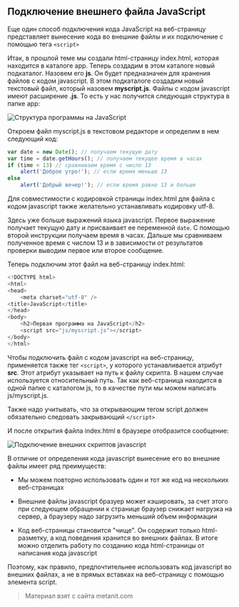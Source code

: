 ## Подключение внешнего файла JavaScript

Еще один способ подключения кода JavaScript на веб-страницу представляет вынесение кода во внешние файлы и их подключение с помощью тега `<script>`

Итак, в прошлой теме мы создали html-страницу index.html, которая находится в каталоге app. Теперь создадим в этом каталоге новый подкаталог. Назовем его **js**. Он будет предназначен для хранения файлов с кодом javascript. В этом подкаталоге создадим новый текстовый файл, который назовем **myscript.js**. Файлы с кодом javascript имеют расширение **.js**. То есть у нас получится следующая структура в папке app:

![Структура программы на JavaScript](https://metanit.com/web/javascript/pics/1.3.png)

Откроем файл myscript.js в текстовом редакторе и определим в нем следующий код:

```js
var date = new Date(); // получаем текущую дату
var time = date.getHours(); // получаем текущее время в часах
if (time < 13) // сравниваем время с число 13
    alert('Доброе утро!'); // если время меньше 13
else
    alert('Добрый вечер!'); // если время равно 13 и больше
```

Для совместимости с кодировкой страницы index.html для файла с кодом javascript также желательно устанавливать кодировку utf-8.

Здесь уже больше выражений языка javascript. Первое выражение получает текущую дату и присваивает ее переменной `date`. С помощью второй инструкции получаем время в часах. Дальше мы сравниваем полученное время с числом 13 и в зависимости от результатов проверки выводим первое или второе сообщение.

Теперь подключим этот файл на веб-страницу index.html:

```js
<!DOCTYPE html>
<html>
<head>
    <meta charset="utf-8" />
<title>JavaScript</title>
</head>
<body>
    <h2>Первая программа на JavaScript</h2>
    <script src="js/myscript.js"></script>
</body>
</html>
```

Чтобы подключить файл с кодом javascript на веб-страницу, применяется также тег `<script>`, у которого устанавливается атрибут **src**. Этот атрибут указывает на путь к файлу скрипта. В нашем случае используется относительный путь. Так как веб-страница находится в одной папке с каталогом js, то в качестве пути мы можем написать js/myscript.js.

Также надо учитывать, что за открывающим тегом script должен обязательно следовать закрывающий `</script>`

И после открытия файла index.html в браузере отобразится сообщение:

![Подключение внешних скриптов javascript](https://metanit.com/web/javascript/pics/1.7.png)

В отличие от определения кода javascript вынесение его во внешние файлы имеет ряд преимуществ:

- Мы можем повторно использовать один и тот же код на нескольких веб-страницах

- Внешние файлы javascript бразуер может кэшировать, за счет этого при следующем обращении к странице браузер снижает нагрузка на сервер, а браузеру надо загрузить меньший объем информации

- Код веб-страницы становится "чище". Он содержит только html-разметку, а код поведения хранится во внешних файлах. В итоге можно отделить работу 
по созданию кода html-страницы от написания кода javascript

Поэтому, как правило, предпочтительнее использовать код javascript во внешних файлах, а не в прямых вставках на веб-страницу с помощью элемента script.


> Материал взят с сайта metanit.com